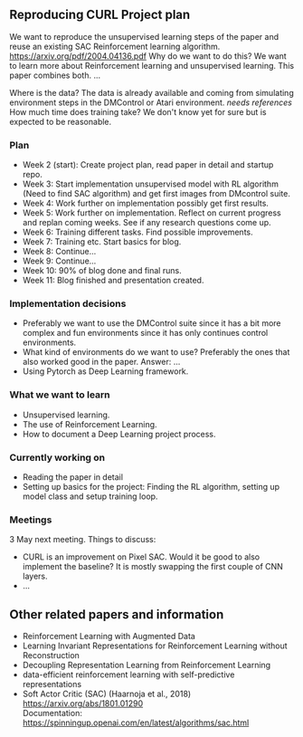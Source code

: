 ## Reproducing CURL Project plan
We want to reproduce the unsupervised learning steps of the paper and reuse an existing SAC Reinforcement learning algorithm.  
https://arxiv.org/pdf/2004.04136.pdf
Why do we want to do this? We want to learn more about Reinforcement learning and unsupervised learning. This paper combines both. ...

Where is the data? The data is already available and coming from simulating environment steps in the DMControl or Atari environment. _needs references_  
How much time does training take? We don't know yet for sure but is expected to be reasonable.  

### Plan
- Week 2 (start): Create project plan, read paper in detail and startup repo.
- Week 3: Start implementation unsupervised model with RL algorithm (Need to find SAC algorithm) and get first images from DMcontrol suite. 
- Week 4: Work further on implementation possibly get first results.
- Week 5: Work further on implementation. Reflect on current progress and replan coming weeks. See if any research questions come up.
- Week 6: Training different tasks. Find possible improvements.
- Week 7: Training etc. Start basics for blog.
- Week 8: Continue...
- Week 9: Continue...
- Week 10: 90% of blog done and final runs.
- Week 11: Blog finished and presentation created.

### Implementation decisions
- Preferably we want to use the DMControl suite since it has a bit more complex and fun environments since it has only continues control environments.
- What kind of environments do we want to use? Preferably the ones that also worked good in the paper. Answer: ...
- Using Pytorch as Deep Learning framework.

### What we want to learn
- Unsupervised learning.
- The use of Reinforcement Learning.
- How to document a Deep Learning project process.

### Currently working on
- Reading the paper in detail
- Setting up basics for the project: Finding the RL algorithm, setting up model class and setup training loop.

### Meetings
3 May next meeting. Things to discuss:
- CURL is an improvement on Pixel SAC. Would it be good to also implement the baseline? It is mostly swapping the first couple of CNN layers.
- ...


## Other related papers and information
- Reinforcement Learning with Augmented Data
- Learning Invariant Representations for Reinforcement Learning without Reconstruction
- Decoupling Representation Learning from Reinforcement Learning
- data-efficient reinforcement learning with self-predictive representations
- Soft Actor Critic (SAC) (Haarnoja et al., 2018) https://arxiv.org/abs/1801.01290  
  Documentation: https://spinningup.openai.com/en/latest/algorithms/sac.html

